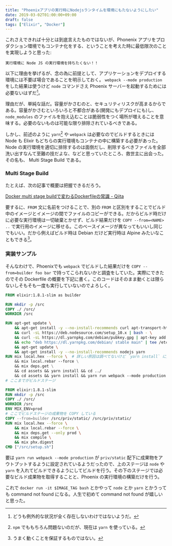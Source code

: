 ```yaml
---
title: "Phoenixアプリの実行時にNodejsランタイムを環境にもたないようにしたい"
date: 2019-03-02T01:00:00+09:00
draft: false
tags: ["Elixir", "Docker"]
---
```


これさえできれば十分とは到底言えたものではないが、Phonenix アプリをプロダクション環境でもコンテナ化をする、ということを考えた時に最低限次のことを実現しようと思った:

    実行環境に Node JS の実行環境を持ちたくない！！

以下に理由を挙げるが、念の為に前提として、アプリケーションをデプロイする環境には不要ば場合であることを明示しておく。 `webpack --mode production` をした結果は使うけど `node` コマンドさえ Phoenix サーバーを起動するためには必要ないはずだ[^1]。

[^1]: どうも例外的な状況が全く存在しないわけではないようだ。

理由だが、単純な話だ。容量がかさむのと、セキュリティリスクが高まるからである。容量がかさむといろいろと不都合がある(開発にもデプロイにも)し、`node_modules` のファイルを抱え込むことは脆弱性をつく場所が増えることを意味する。必要のないものは可能な限り排除されているべきである。

しかし、前述のように `yarn`[^2] や `webpack` は必要なのでビルドするときには Node も Elixir もどちらの実行環境もコンテナの中に構築する必要があった。Node の実行環境を適切に排除するのは面倒だし、削除するべきファイルを全部洗い出すなんて至難の技だよな、などと思っていたところ、救世主に出会った。その名も、 Multi Stage Build である。

[^2]: `npm` でももちろん問題ないのだが、現在は `yarn` を使っている。


### Multi Stage Build

たとえば、次の記事で概要は把握できるだろう。

[Docker multi stage buildで変わるDockerfileの常識 \- Qiita](https://qiita.com/minamijoyo/items/711704e85b45ff5d6405)

要するに、`FROM` 文に名前をつけることで、別の `FROM` と区別をすることでビルド中のイメージとイメージの間でファイルのコピーができる。だからビルド時だけに必要な実行環境は一切破棄とかせず、ビルド結果だけを `COPY --from=<NAME> ..` で実行用のイメージに移せる。このベースイメージが異なってもいいし同じでもいい。だから例えばビルド時は Debian だけど実行時は Alpine みたいなこともできる[^3]。

[^3]: うまく動くことを保証するものではない。

### 実装サンプル

そんなわけで、Phoenixでも `webpack` でビルドした結果だけを `COPY --from=builder foo bar` で持ってこられないかと調査をしていた。実際にできたのでその Dockerfile の概要を下記に書く。このコードはそのまま動くとは限らないしそもそも一度も実行していないのでよろしく。

```Dockerfile
FROM elixir:1.8.1-slim as builder

RUN mkdir -p /src
COPY ./ /src/
WORKDIR /src

RUN apt-get update \
    && apt-get install -y --no-install-recommends curl apt-transport-https gnupg ca-certificates build-essential \
    && curl -sL https://deb.nodesource.com/setup_10.x | bash - \
    && curl -sL https://dl.yarnpkg.com/debian/pubkey.gpg | apt-key add - \
    && echo "deb https://dl.yarnpkg.com/debian/ stable main" | tee /etc/apt/sources.list.d/yarn.list \
    && apt-get update \
    && apt-get install -y --no-install-recommends nodejs yarn
RUN mix local.hex --force \  # 詳しい原因は調べてないけど `yarn install` に失敗するので phx の環境構築をしとく
    && mix local.rebar --force \
    && mix deps.get \
    && cd assets && yarn install && cd ../
    && cd assets && yarn install && yarn run webpack --mode production && cd ..
# ここまでがビルドステージ

FROM elixir:1.8.1-slim
RUN mkdir -p /src
COPY ./ /src/
WORKDIR /src
ENV MIX_ENV=prod
# ここでビルドステージの成果物を COPY している
COPY --from=builder /src/priv/static/ /src/priv/static/
RUN mix local.hex --force \
    && mix local.rebar --force \
    && mix deps.get --only prod \
    && mix compile \
    && mix phx.digest
CMD ["/src/setup.sh"]
```

要は `yarn run webpack --mode production` が `priv/static` 配下に成果物をアウトプットするように設定されているようだったので、上のステージは `node` や `yarn` を入れてビルドできるようにしてビルドを行う。その下のステージでは必要なビルド成果物を取得することと、Phoenix の実行環境の構築だけを行う。

これで `docker run -it $IMAGE_TAG bash` とかやって `node` とか `yarn` とかうっても command not found になる。人生で初めて command not found が嬉しいと思った。
